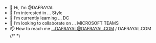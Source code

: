 - 👋 Hi, I’m @DAFRAYAL
- 👀 I’m interested in ... Style
- 🌱 I’m currently learning ... DC
- 💞️ I’m looking to collaborate on ... MICROSOFT TEAMS
- 📫 How to reach me ...DAFRAYAL@DAFRAYAL.COM / DAFRAYAL.COM
//*
*\\
